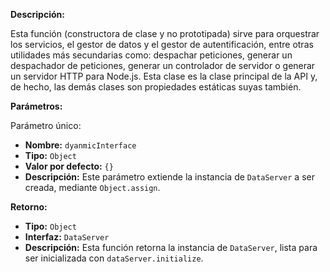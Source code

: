 **Descripción:**

Esta función (constructora de clase y no prototipada) sirve para orquestrar los servicios, el gestor de datos y el gestor de autentificación, entre otras utilidades más secundarias como: despachar peticiones, generar un despachador de peticiones, generar un controlador de servidor o generar un servidor HTTP para Node.js. Esta clase es la clase principal de la API y, de hecho, las demás clases son propiedades estáticas suyas también.

**Parámetros:**

Parámetro único: 

  - **Nombre:** `dyanmicInterface`
  - **Tipo:** `Object`
  - **Valor por defecto:** `{}`
  - **Descripción:** Este parámetro extiende la instancia de `DataServer` a ser creada, mediante `Object.assign`.

**Retorno:**

  - **Tipo:** `Object`
  - **Interfaz:** `DataServer`
  - **Descripción:** Esta función retorna la instancia de `DataServer`, lista para ser inicializada con `dataServer.initialize`.
